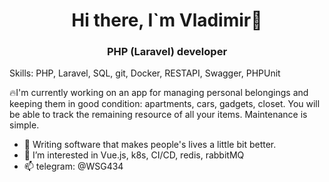 <h1 align="center">Hi there, I`m Vladimir👋</h1>
<h3 align="center">PHP (Laravel) developer</h3>

Skills: PHP, Laravel, SQL, git, Docker, RESTAPI, Swagger, PHPUnit

🔥I'm currently working on an app for managing personal belongings and keeping them in good condition: apartments, cars, gadgets, closet. You will be able to track the remaining resource of all your items. Maintenance is simple. 

- 🌱 Writing software that makes people's lives a little bit better.
- 👀 I’m interested in Vue.js, k8s, CI/CD, redis, rabbitMQ
- 📫 telegram: @WSG434

